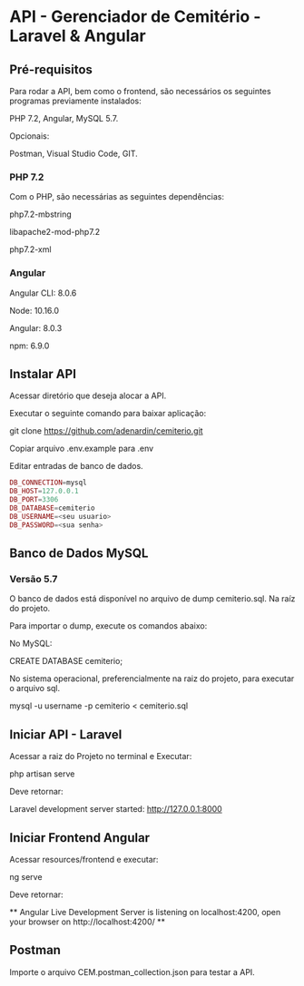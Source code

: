 # API - Gerenciador de Cemitério - Laravel & Angular
## Pré-requisitos
Para rodar a API, bem como o frontend, são necessários os seguintes programas previamente instalados:

PHP 7.2, Angular, MySQL 5.7.

Opcionais:

Postman, Visual Studio Code, GIT.

### PHP 7.2
Com o PHP, são necessárias as seguintes dependências:

php7.2-mbstring

libapache2-mod-php7.2

php7.2-xml

### Angular
Angular CLI: 8.0.6

Node: 10.16.0

Angular: 8.0.3

npm: 6.9.0

## Instalar API
Acessar diretório que deseja alocar a API.

Executar o seguinte comando para baixar aplicação:

git clone https://github.com/adenardin/cemiterio.git

Copiar arquivo .env.example para .env

Editar entradas de banco de dados.
```php
DB_CONNECTION=mysql
DB_HOST=127.0.0.1
DB_PORT=3306
DB_DATABASE=cemiterio
DB_USERNAME=<seu usuario>
DB_PASSWORD=<sua senha>
```
## Banco de Dados MySQL 
### Versão 5.7
O banco de dados está disponível no arquivo de dump cemiterio.sql. Na raíz do projeto.

Para importar o dump, execute os comandos abaixo:

No MySQL:

CREATE DATABASE cemiterio;

No sistema operacional, preferencialmente na raiz do projeto, para executar o arquivo sql.

mysql -u username -p cemiterio < cemiterio.sql

## Iniciar API - Laravel
Acessar a raiz do Projeto no terminal e Executar:

php artisan serve

Deve retornar:

Laravel development server started: <http://127.0.0.1:8000>

## Iniciar Frontend Angular
Acessar resources/frontend e executar:

ng serve

Deve retornar:

** Angular Live Development Server is listening on localhost:4200, open your browser on http://localhost:4200/ **

## Postman
Importe o arquivo CEM.postman_collection.json para testar a API.
